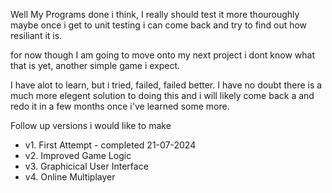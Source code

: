 Well My Programs done i think, I really should test it more thouroughly maybe once i get to unit testing i can come back and try to find out how resiliant it is. 

for now though I am going to move onto my next project i dont know what that is yet, another simple game i expect. 

I have alot to learn, but i tried, failed, failed better. I have no doubt there is a much more elegent solution to doing this and i will likely come back a and redo it in a few months once i've learned some more. 

Follow up versions i would like to make
* v1. First Attempt - completed 21-07-2024
* v2. Improved Game Logic
* v3. Graphicical User Interface
* v4. Online Multiplayer


